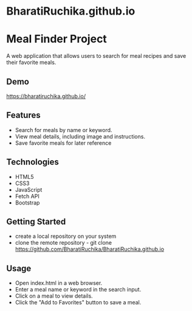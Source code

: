 # BharatiRuchika.github.io

# Meal Finder Project
A web application that allows users to search for meal recipes and save their favorite meals.

## Demo
https://bharatiruchika.github.io/

## Features
- Search for meals by name or keyword.
- View meal details, including image and instructions.
- Save favorite meals for later reference

## Technologies
  - HTML5
  - CSS3
  - JavaScript
  - Fetch API
  - Bootstrap

## Getting Started
- create a local repository on your system 
- clone the remote repository - git clone https://github.com/BharatiRuchika/BharatiRuchika.github.io

## Usage
- Open index.html in a web browser.
- Enter a meal name or keyword in the search input.
- Click on a meal to view details.
- Click the "Add to Favorites" button to save a meal.
